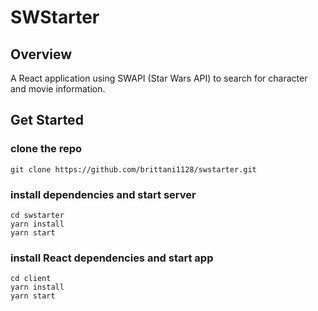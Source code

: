 # SWStarter

## Overview
A React application using SWAPI (Star Wars API) to search for character and movie information. 

## Get Started

### clone the repo
```
git clone https://github.com/brittani1128/swstarter.git
```

### install dependencies and start server
```
cd swstarter
yarn install
yarn start
```

### install React dependencies and start app
```
cd client
yarn install
yarn start
```
